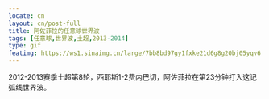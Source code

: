 ```yaml
---
locate: cn
layout: cn/post-full
title: 阿佐菲拉的任意球世界波
tags: [任意球,世界波,土超,2013-2014]
type: gif
featimg: https://ws1.sinaimg.cn/large/7bb8bd97gy1fxke21d6g8g20bj05yqv6.gif
---
```


2012-2013赛季土超第8轮，西耶斯1-2费内巴切，阿佐菲拉在第23分钟打入这记弧线世界波。